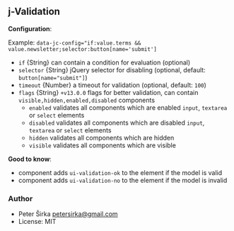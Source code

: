 ## j-Validation

__Configuration__:

Example: `data-jc-config="if:value.terms && value.newsletter;selector:button[name='submit']`

- `if` {String} can contain a condition for evaluation (optional)
- `selector` {String} jQuery selector for disabling (optional, default: `button[name="submit"]`)
- `timeout` {Number} a timeout for validation (optional, default: `100`)
- `flags` {String} `+v13.0.0` flags for better validation, can contain `visible,hidden,enabled,disabled` components
	- `enabled` validates all components which are enabled `input`, `textarea` or `select` elements
	- `disabled` validates all components which are disabled `input`, `textarea` or `select` elements
	- `hidden` validates all components which are hidden
	- `visible` validates all components which are visible

__Good to know__:

- component adds `ui-validation-ok` to the element if the model is valid
- component adds `ui-validation-no` to the element if the model is invalid

### Author

- Peter Širka <petersirka@gmail.com>
- License: MIT